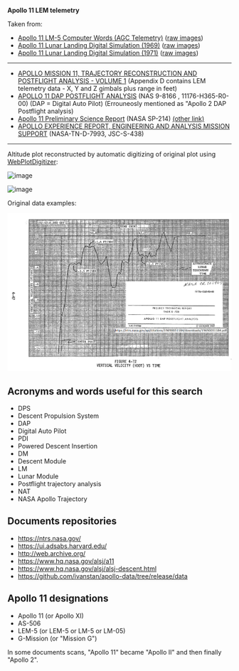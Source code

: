 **Apollo 11 LEM telemetry**

Taken from:
 - [Apollo 11 LM-5 Computer Words (AGC Telemetry)](https://archive.org/details/apollo_11_computer_words/mode/2up)  ([raw images](https://ia802308.us.archive.org/view_archive.php?archive=/27/items/apollo_11_computer_words/apollo_11_computer_words_jp2.zip))
 - [Apollo 11 Lunar Landing Digital Simulation (1969)](https://archive.org/details/apollo11landingd00miti_0/mode/1up)  ([raw images](https://ia600608.us.archive.org/view_archive.php?archive=/1/items/apollo11landingd00miti_0/apollo11landingd00miti_0_jp2.zip))
 - [Apollo 11 Lunar Landing Digital Simulation (1971)](https://archive.org/details/dianarev12level302eyle/mode/1up)  ([raw images](https://ia801602.us.archive.org/view_archive.php?archive=/25/items/dianarev12level302eyle/dianarev12level302eyle_jp2.zip))

-------------

- [APOLLO MISSION 11, TRAJECTORY RECONSTRUCTION AND POSTFLIGHT ANALYSIS - VOLUME 1](https://ntrs.nasa.gov/citations/19700014995) (Appendix D contains LEM telemetry data - X, Y and Z gimbals plus range in feet)
 -  [APOLLO 11 DAP POSTFLIGHT ANALYSIS](https://ntrs.nasa.gov/citations/19690031184) (NAS 9-8166 , 11176-H365-R0-00) (DAP = Digital Auto Pilot) (Errouneosly mentioned as "Apollo 2 DAP Postflight analysis)
 -  [Apollo 11 Preliminary Science Report](https://www.hq.nasa.gov/alsj/a11/as11psr.pdf) (NASA SP-214) [(other link)](https://ntrs.nasa.gov/citations/19700000726)
 -  [APOLLO EXPERIENCE REPORT, ENGINEERING AND ANALYSIS MISSION SUPPORT](https://ntrs.nasa.gov/citations/19750018953) (NASA-TN-D-7993, JSC-S-438)

-------------

Altitude plot reconstructed by automatic digitizing of original plot using [WebPlotDigitizer](https://automeris.io/WebPlotDigitizer/):

![image](https://user-images.githubusercontent.com/1620953/149631114-89ac5b28-6a96-471f-958f-006f2060d305.png)

![image](https://user-images.githubusercontent.com/1620953/149636575-1edfef93-2211-4070-a336-63a338a06868.png)

Original data examples:

![image](https://github.com/jumpjack/Apollo11LEMdata/blob/master/001-vert-vel-01.png)


Acronyms and words useful for this search
-----------------------------------------

 - DPS
 - Descent Propulsion System
 - DAP
 - Digital Auto Pilot
 - PDI
 - Powered Descent Insertion
 - DM
 - Descent Module
 - LM
 - Lunar Module
 - Postflight trajectory analysis
 - NAT
 - NASA Apollo Trajectory

Documents repositories
----------------------

 - https://ntrs.nasa.gov/
 - https://ui.adsabs.harvard.edu/
 - http://web.archive.org/
 - https://www.hq.nasa.gov/alsj/a11 
 - https://www.hq.nasa.gov/alsj/alsj-descent.html
 - https://github.com/ivanstan/apollo-data/tree/release/data
 

Apollo 11 designations
----------------------

 - Apollo 11 (or Apollo XI)
 - AS-506
 - LEM-5 (or LEM-5 or LM-5 or LM-05)
 - G-Mission (or "Mission G")

In some documents scans, "Apollo 11" became "Apollo II" and then finally "Apollo 2".
